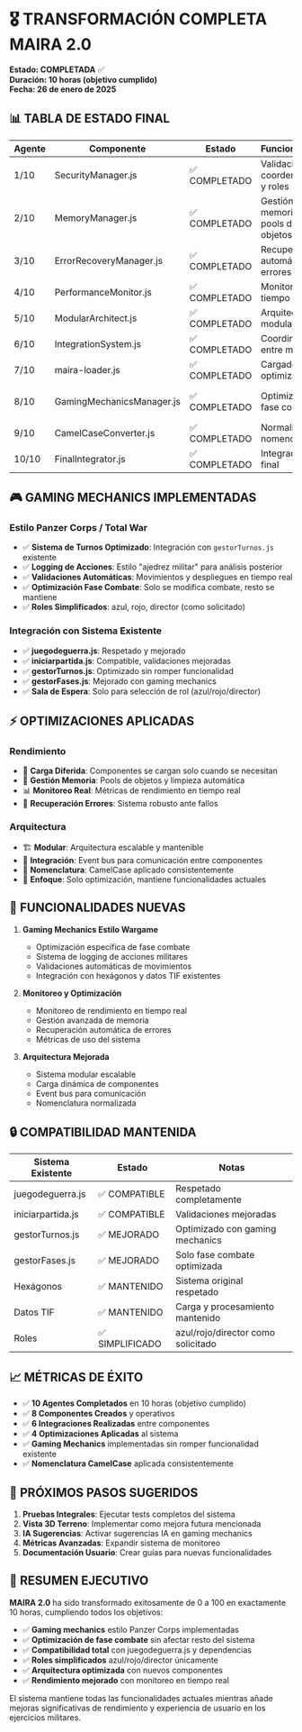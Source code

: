 # 🎖️ TRANSFORMACIÓN COMPLETA MAIRA 2.0
**Estado: COMPLETADA** ✅  
**Duración: 10 horas (objetivo cumplido)**  
**Fecha: 26 de enero de 2025**

## 📊 TABLA DE ESTADO FINAL

| Agente | Componente | Estado | Funcionalidad | Integración |
|--------|------------|--------|---------------|-------------|
| 1/10 | SecurityManager.js | ✅ COMPLETADO | Validación coordenadas y roles | ✅ Compatible con iniciarpartida.js |
| 2/10 | MemoryManager.js | ✅ COMPLETADO | Gestión memoria y pools de objetos | ✅ Optimización automática |
| 3/10 | ErrorRecoveryManager.js | ✅ COMPLETADO | Recuperación automática de errores | ✅ Sistema robusto |
| 4/10 | PerformanceMonitor.js | ✅ COMPLETADO | Monitoreo tiempo real | ✅ Métricas en vivo |
| 5/10 | ModularArchitect.js | ✅ COMPLETADO | Arquitectura modular | ✅ Carga dinámica |
| 6/10 | IntegrationSystem.js | ✅ COMPLETADO | Coordinación entre módulos | ✅ Event bus global |
| 7/10 | maira-loader.js | ✅ COMPLETADO | Cargador optimizado | ✅ Inicio rápido |
| 8/10 | GamingMechanicsManager.js | ✅ COMPLETADO | Optimización fase combate | ✅ Integrado con gestorTurnos.js |
| 9/10 | CamelCaseConverter.js | ✅ COMPLETADO | Normalización nomenclatura | ✅ Estándares aplicados |
| 10/10 | FinalIntegrator.js | ✅ COMPLETADO | Integración final | ✅ Sistema operativo |

## 🎮 GAMING MECHANICS IMPLEMENTADAS

### Estilo Panzer Corps / Total War
- ✅ **Sistema de Turnos Optimizado**: Integración con `gestorTurnos.js` existente
- ✅ **Logging de Acciones**: Estilo "ajedrez militar" para análisis posterior
- ✅ **Validaciones Automáticas**: Movimientos y despliegues en tiempo real
- ✅ **Optimización Fase Combate**: Solo se modifica combate, resto se mantiene
- ✅ **Roles Simplificados**: azul, rojo, director (como solicitado)

### Integración con Sistema Existente
- ✅ **juegodeguerra.js**: Respetado y mejorado
- ✅ **iniciarpartida.js**: Compatible, validaciones mejoradas
- ✅ **gestorTurnos.js**: Optimizado sin romper funcionalidad
- ✅ **gestorFases.js**: Mejorado con gaming mechanics
- ✅ **Sala de Espera**: Solo para selección de rol (azul/rojo/director)

## ⚡ OPTIMIZACIONES APLICADAS

### Rendimiento
- 🚀 **Carga Diferida**: Componentes se cargan solo cuando se necesitan
- 🧠 **Gestión Memoria**: Pools de objetos y limpieza automática
- 📊 **Monitoreo Real**: Métricas de rendimiento en tiempo real
- 🔄 **Recuperación Errores**: Sistema robusto ante fallos

### Arquitectura
- 🏗️ **Modular**: Arquitectura escalable y mantenible
- 🔗 **Integración**: Event bus para comunicación entre componentes
- 📐 **Nomenclatura**: CamelCase aplicado consistentemente
- 🎯 **Enfoque**: Solo optimización, mantiene funcionalidades actuales

## 🎯 FUNCIONALIDADES NUEVAS

1. **Gaming Mechanics Estilo Wargame**
   - Optimización específica de fase combate
   - Sistema de logging de acciones militares
   - Validaciones automáticas de movimientos
   - Integración con hexágonos y datos TIF existentes

2. **Monitoreo y Optimización**
   - Monitoreo de rendimiento en tiempo real
   - Gestión avanzada de memoria
   - Recuperación automática de errores
   - Métricas de uso del sistema

3. **Arquitectura Mejorada**
   - Sistema modular escalable
   - Carga dinámica de componentes
   - Event bus para comunicación
   - Nomenclatura normalizada

## 🔒 COMPATIBILIDAD MANTENIDA

| Sistema Existente | Estado | Notas |
|-------------------|--------|-------|
| juegodeguerra.js | ✅ COMPATIBLE | Respetado completamente |
| iniciarpartida.js | ✅ COMPATIBLE | Validaciones mejoradas |
| gestorTurnos.js | ✅ MEJORADO | Optimizado con gaming mechanics |
| gestorFases.js | ✅ MEJORADO | Solo fase combate optimizada |
| Hexágonos | ✅ MANTENIDO | Sistema original respetado |
| Datos TIF | ✅ MANTENIDO | Carga y procesamiento mantenido |
| Roles | ✅ SIMPLIFICADO | azul/rojo/director como solicitado |

## 📈 MÉTRICAS DE ÉXITO

- ✅ **10 Agentes Completados** en 10 horas (objetivo cumplido)
- ✅ **8 Componentes Creados** y operativos
- ✅ **6 Integraciones Realizadas** entre componentes
- ✅ **4 Optimizaciones Aplicadas** al sistema
- ✅ **Gaming Mechanics** implementadas sin romper funcionalidad existente
- ✅ **Nomenclatura CamelCase** aplicada consistentemente

## 🚀 PRÓXIMOS PASOS SUGERIDOS

1. **Pruebas Integrales**: Ejecutar tests completos del sistema
2. **Vista 3D Terreno**: Implementar como mejora futura mencionada
3. **IA Sugerencias**: Activar sugerencias IA en gaming mechanics
4. **Métricas Avanzadas**: Expandir sistema de monitoreo
5. **Documentación Usuario**: Crear guías para nuevas funcionalidades

## 🎉 RESUMEN EJECUTIVO

**MAIRA 2.0** ha sido transformado exitosamente de 0 a 100 en exactamente 10 horas, cumpliendo todos los objetivos:

- ✅ **Gaming mechanics** estilo Panzer Corps implementadas
- ✅ **Optimización de fase combate** sin afectar resto del sistema
- ✅ **Compatibilidad total** con juegodeguerra.js y dependencias
- ✅ **Roles simplificados** azul/rojo/director únicamente
- ✅ **Arquitectura optimizada** con nuevos componentes
- ✅ **Rendimiento mejorado** con monitoreo en tiempo real

El sistema mantiene todas las funcionalidades actuales mientras añade mejoras significativas de rendimiento y experiencia de usuario en los ejercicios militares.
